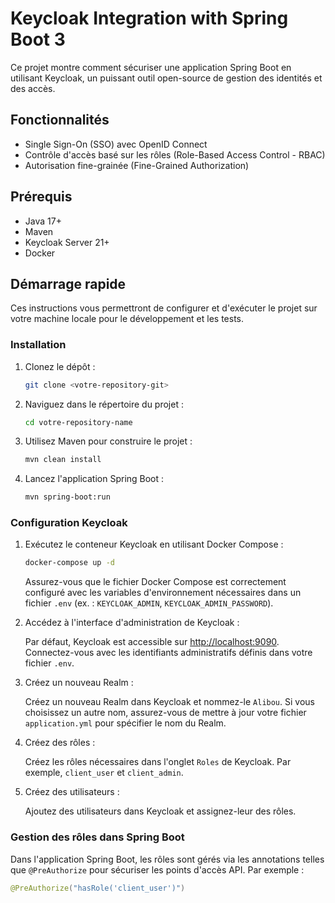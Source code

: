 # Keycloak Integration with Spring Boot 3

Ce projet montre comment sécuriser une application Spring Boot en utilisant Keycloak, un puissant outil open-source de gestion des identités et des accès.

## Fonctionnalités

- Single Sign-On (SSO) avec OpenID Connect
- Contrôle d'accès basé sur les rôles (Role-Based Access Control - RBAC)
- Autorisation fine-grainée (Fine-Grained Authorization)

## Prérequis

- Java 17+
- Maven
- Keycloak Server 21+
- Docker

## Démarrage rapide

Ces instructions vous permettront de configurer et d'exécuter le projet sur votre machine locale pour le développement et les tests.

### Installation

1. Clonez le dépôt :

    ```bash
    git clone <votre-repository-git>
    ```

2. Naviguez dans le répertoire du projet :

    ```bash
    cd votre-repository-name
    ```

3. Utilisez Maven pour construire le projet :

    ```bash
    mvn clean install
    ```

4. Lancez l'application Spring Boot :

    ```bash
    mvn spring-boot:run
    ```

### Configuration Keycloak

1. Exécutez le conteneur Keycloak en utilisant Docker Compose :

    ```bash
    docker-compose up -d
    ```

   Assurez-vous que le fichier Docker Compose est correctement configuré avec les variables d'environnement nécessaires dans un fichier `.env` (ex. : `KEYCLOAK_ADMIN`, `KEYCLOAK_ADMIN_PASSWORD`).

2. Accédez à l'interface d'administration de Keycloak :

   Par défaut, Keycloak est accessible sur [http://localhost:9090](http://localhost:9090).
   Connectez-vous avec les identifiants administratifs définis dans votre fichier `.env`.

3. Créez un nouveau Realm :

   Créez un nouveau Realm dans Keycloak et nommez-le `Alibou`. Si vous choisissez un autre nom, assurez-vous de mettre à jour votre fichier `application.yml` pour spécifier le nom du Realm.

4. Créez des rôles :

   Créez les rôles nécessaires dans l'onglet `Roles` de Keycloak. Par exemple, `client_user` et `client_admin`.

5. Créez des utilisateurs :

   Ajoutez des utilisateurs dans Keycloak et assignez-leur des rôles.

### Gestion des rôles dans Spring Boot

Dans l'application Spring Boot, les rôles sont gérés via les annotations telles que `@PreAuthorize` pour sécuriser les points d'accès API. Par exemple :

```java
@PreAuthorize("hasRole('client_user')")
